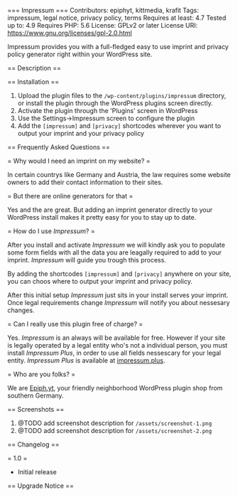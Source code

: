 === Impressum ===
Contributors: epiphyt, kittmedia, krafit
Tags: impressum, legal notice, privacy policy, terms
Requires at least: 4.7
Tested up to: 4.9
Requires PHP: 5.6
License: GPLv2 or later
License URI: https://www.gnu.org/licenses/gpl-2.0.html

Impressum provides you with a full-fledged easy to use imprint and privacy policy generator right within your WordPress site.

== Description ==


== Installation ==

1. Upload the plugin files to the `/wp-content/plugins/impressum` directory, or install the plugin through the WordPress plugins screen directly.
1. Activate the plugin through the 'Plugins' screen in WordPress
1. Use the Settings->Impressum screen to configure the plugin
1. Add the `[impressum]` and `[privacy]` shortcodes wherever you want to output your imprint and your privacy policy


== Frequently Asked Questions ==

= Why would I need an imprint on my website? =

In certain countrys like Germany and Austria, the law requires some website owners to add their contact information to their sites.

= But there are online generators for that =

Yes and the are great. But adding an imprint generator directly to your WordPress install makes it pretty easy for you to stay up to date.

= How do I use _Impressum_? =

After you install and activate _Impressum_ we will kindly ask you to populate some form fields with all the data you are leagally required to add to your imprint. _Impressum_ will guide you trough this process. 

By adding the shortcodes `[impressum]` and `[privacy]` anywhere on your site, you can choos where to output your imprint and privacy policy.

After this initial setup _Impressum_ just sits in your install serves your imprint. Once legal requirements change _Impressum_ will notify you about nessesary changes.

= Can I really use this plugin free of charge? =

Yes. _Impressum_ is an always will be available for free. However if your site is legally operated by a legal entity who's not a individual person, you must install _Impressum Plus_, in order to use all fields nessescary for your legal entity. _Impressum Plus_ is available at [impressum.plus](https://impressum.plus/).

= Who are you folks? =

We are [Epiph.yt](https://epiph.yt/), your friendly neighborhood WordPress plugin shop from southern Germany. 

== Screenshots ==

1. @TODO add screenshot description for  `/assets/screenshot-1.png`
2. @TODO add screenshot description for  `/assets/screenshot-2.png`

== Changelog ==

= 1.0 =
* Initial release

== Upgrade Notice ==